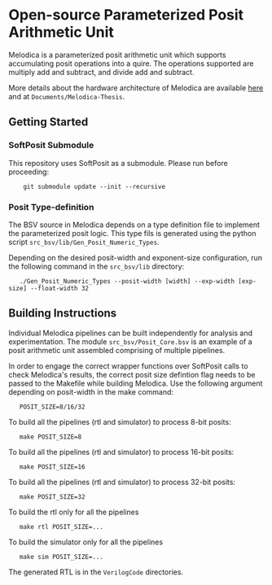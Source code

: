 # Open-source Parameterized Posit Arithmetic Unit

Melodica is a parameterized posit arithmetic unit which supports
accumulating posit operations into a quire. The operations
supported are multiply add and subtract, and divide add and
subtract.

More details about the hardware architecture of Melodica are
available [here](https://arxiv.org/abs/2006.00364) and at
`Documents/Melodica-Thesis`.

## Getting Started
### SoftPosit Submodule
This repository uses SoftPosit as a submodule. Please run before
proceeding:
```
    git submodule update --init --recursive
```

### Posit Type-definition
The BSV source in Melodica depends on a type definition file to
implement the parameterized posit logic. This type fils is
generated using the python script `src_bsv/lib/Gen_Posit_Numeric_Types`.

Depending on the desired posit-width and exponent-size
configuration, run the following command in the `src_bsv/lib`
directory:
```
   ./Gen_Posit_Numeric_Types --posit-width [width] --exp-width [exp-size] --float-width 32
```

## Building Instructions
Individual Melodica pipelines can be built independently for
analysis and experimentation. The module `src_bsv/Posit_Core.bsv`
is an example of a posit arithmetic unit assembled comprising of
multiple pipelines.  

In order to engage the correct wrapper functions over SoftPosit
calls to check Melodica's results, the correct posit size
defintion flag needs to be passed to the Makefile while building
Melodica. Use the following argument depending on posit-width in
the make command:
```
   POSIT_SIZE=8/16/32
```

To build all the pipelines (rtl and simulator) to process 8-bit posits:
```
   make POSIT_SIZE=8
```

To build all the pipelines (rtl and simulator) to process 16-bit posits:
```
   make POSIT_SIZE=16
```

To build all the pipelines (rtl and simulator) to process 32-bit posits:
```
   make POSIT_SIZE=32
```

To build the rtl only for all the pipelines
```
   make rtl POSIT_SIZE=...
```

To build the simulator only for all the pipelines
```
   make sim POSIT_SIZE=...
```
The generated RTL is in the `VerilogCode` directories.

